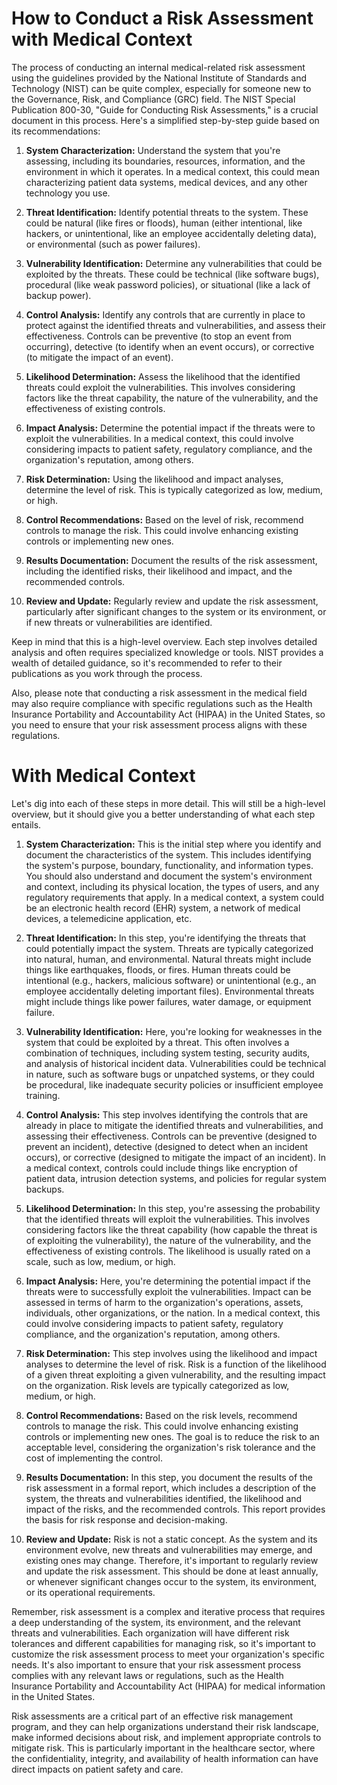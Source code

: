 # How to Conduct a Risk Assessment with Medical Context

The process of conducting an internal medical-related risk assessment using the guidelines provided by the National Institute of Standards and Technology (NIST) can be quite complex, especially for someone new to the Governance, Risk, and Compliance (GRC) field. The NIST Special Publication 800-30, "Guide for Conducting Risk Assessments," is a crucial document in this process. Here's a simplified step-by-step guide based on its recommendations:

1. **System Characterization:** Understand the system that you're assessing, including its boundaries, resources, information, and the environment in which it operates. In a medical context, this could mean characterizing patient data systems, medical devices, and any other technology you use.

2. **Threat Identification:** Identify potential threats to the system. These could be natural (like fires or floods), human (either intentional, like hackers, or unintentional, like an employee accidentally deleting data), or environmental (such as power failures).

3. **Vulnerability Identification:** Determine any vulnerabilities that could be exploited by the threats. These could be technical (like software bugs), procedural (like weak password policies), or situational (like a lack of backup power).

4. **Control Analysis:** Identify any controls that are currently in place to protect against the identified threats and vulnerabilities, and assess their effectiveness. Controls can be preventive (to stop an event from occurring), detective (to identify when an event occurs), or corrective (to mitigate the impact of an event).

5. **Likelihood Determination:** Assess the likelihood that the identified threats could exploit the vulnerabilities. This involves considering factors like the threat capability, the nature of the vulnerability, and the effectiveness of existing controls.

6. **Impact Analysis:** Determine the potential impact if the threats were to exploit the vulnerabilities. In a medical context, this could involve considering impacts to patient safety, regulatory compliance, and the organization's reputation, among others.

7. **Risk Determination:** Using the likelihood and impact analyses, determine the level of risk. This is typically categorized as low, medium, or high.

8. **Control Recommendations:** Based on the level of risk, recommend controls to manage the risk. This could involve enhancing existing controls or implementing new ones.

9. **Results Documentation:** Document the results of the risk assessment, including the identified risks, their likelihood and impact, and the recommended controls.

10. **Review and Update:** Regularly review and update the risk assessment, particularly after significant changes to the system or its environment, or if new threats or vulnerabilities are identified.

Keep in mind that this is a high-level overview. Each step involves detailed analysis and often requires specialized knowledge or tools. NIST provides a wealth of detailed guidance, so it's recommended to refer to their publications as you work through the process.

Also, please note that conducting a risk assessment in the medical field may also require compliance with specific regulations such as the Health Insurance Portability and Accountability Act (HIPAA) in the United States, so you need to ensure that your risk assessment process aligns with these regulations.

# With Medical Context

Let's dig into each of these steps in more detail. This will still be a high-level overview, but it should give you a better understanding of what each step entails.

1. **System Characterization:** This is the initial step where you identify and document the characteristics of the system. This includes identifying the system's purpose, boundary, functionality, and information types. You should also understand and document the system's environment and context, including its physical location, the types of users, and any regulatory requirements that apply. In a medical context, a system could be an electronic health record (EHR) system, a network of medical devices, a telemedicine application, etc.

2. **Threat Identification:** In this step, you're identifying the threats that could potentially impact the system. Threats are typically categorized into natural, human, and environmental. Natural threats might include things like earthquakes, floods, or fires. Human threats could be intentional (e.g., hackers, malicious software) or unintentional (e.g., an employee accidentally deleting important files). Environmental threats might include things like power failures, water damage, or equipment failure. 

3. **Vulnerability Identification:** Here, you're looking for weaknesses in the system that could be exploited by a threat. This often involves a combination of techniques, including system testing, security audits, and analysis of historical incident data. Vulnerabilities could be technical in nature, such as software bugs or unpatched systems, or they could be procedural, like inadequate security policies or insufficient employee training. 

4. **Control Analysis:** This step involves identifying the controls that are already in place to mitigate the identified threats and vulnerabilities, and assessing their effectiveness. Controls can be preventive (designed to prevent an incident), detective (designed to detect when an incident occurs), or corrective (designed to mitigate the impact of an incident). In a medical context, controls could include things like encryption of patient data, intrusion detection systems, and policies for regular system backups.

5. **Likelihood Determination:** In this step, you're assessing the probability that the identified threats will exploit the vulnerabilities. This involves considering factors like the threat capability (how capable the threat is of exploiting the vulnerability), the nature of the vulnerability, and the effectiveness of existing controls. The likelihood is usually rated on a scale, such as low, medium, or high.

6. **Impact Analysis:** Here, you're determining the potential impact if the threats were to successfully exploit the vulnerabilities. Impact can be assessed in terms of harm to the organization's operations, assets, individuals, other organizations, or the nation. In a medical context, this could involve considering impacts to patient safety, regulatory compliance, and the organization's reputation, among others.

7. **Risk Determination:** This step involves using the likelihood and impact analyses to determine the level of risk. Risk is a function of the likelihood of a given threat exploiting a given vulnerability, and the resulting impact on the organization. Risk levels are typically categorized as low, medium, or high.

8. **Control Recommendations:** Based on the risk levels, recommend controls to manage the risk. This could involve enhancing existing controls or implementing new ones. The goal is to reduce the risk to an acceptable level, considering the organization's risk tolerance and the cost of implementing the control. 

9. **Results Documentation:** In this step, you document the results of the risk assessment in a formal report, which includes a description of the system, the threats and vulnerabilities identified, the likelihood and impact of the risks, and the recommended controls. This report provides the basis for risk response and decision-making.

10. **Review and Update:** Risk is not a static concept. As the system and its environment evolve, new threats and vulnerabilities may emerge, and existing ones may change. Therefore, it's important to regularly review and update the risk assessment. This should be done at least annually, or whenever significant changes occur to the system, its environment, or its operational requirements.

Remember, risk assessment is a complex and iterative process that requires a deep understanding of the system, its environment, and the relevant threats and vulnerabilities. Each organization will have different risk tolerances and different capabilities for managing risk, so it's important to customize the risk assessment process to meet your organization's specific needs. It's also important to ensure that your risk assessment process complies with any relevant laws or regulations, such as the Health Insurance Portability and Accountability Act (HIPAA) for medical information in the United States. 

Risk assessments are a critical part of an effective risk management program, and they can help organizations understand their risk landscape, make informed decisions about risk, and implement appropriate controls to mitigate risk. This is particularly important in the healthcare sector, where the confidentiality, integrity, and availability of health information can have direct impacts on patient safety and care.